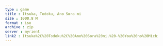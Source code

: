 ```yaml
---
type : game
title : Itsuka, Todoku, Ano Sora ni
size : 1000.8 M
format : iso
archive : zip
server : myrient
link2 : Itsuka%2C%20Todoku%2C%20Ano%20Sora%20ni.%20-%20You%20no%20Michi%20to%20Hi%20no%20Tasogare%20to%20%28Japan%29
---
```

